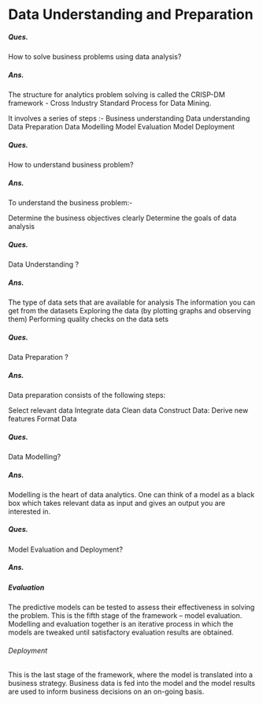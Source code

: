 # Data Understanding and Preparation
##### Ques.
How to solve business problems using data analysis?
##### Ans.
The structure for analytics problem solving is called the CRISP-DM framework - Cross Industry Standard Process for Data Mining.

It involves a series of steps :-
Business understanding
Data understanding
Data Preparation
Data Modelling
Model Evaluation
Model Deployment


##### Ques. 
How to understand business problem?
##### Ans.
To understand the business problem:-

Determine the business objectives clearly
Determine the goals of data analysis 

##### Ques. 
Data Understanding ?
##### Ans.
The type of data sets that are available for analysis
The information you can get from the datasets
Exploring the data (by plotting graphs and observing them)
Performing quality checks on the data sets


##### Ques. 
Data Preparation ?
##### Ans.
Data preparation consists of the following steps:

Select relevant data
Integrate data
Clean data
Construct Data: Derive new features
Format Data

##### Ques.
Data Modelling?
##### Ans.
Modelling is the heart of data analytics. One can think of a model as a black box which takes relevant data as input and gives an output you are interested in.

##### Ques.
Model Evaluation and Deployment?
##### Ans.
##### Evaluation
The predictive models can be tested to assess their effectiveness in solving the problem. This is the fifth
stage of the framework – model evaluation. Modelling and evaluation together is an iterative process in
which the models are tweaked until satisfactory evaluation results are obtained.
###### Deployment
This is the last stage of the framework, where the model is translated into a business strategy. Business data
is fed into the model and the model results are used to inform business decisions on an on-going basis.




